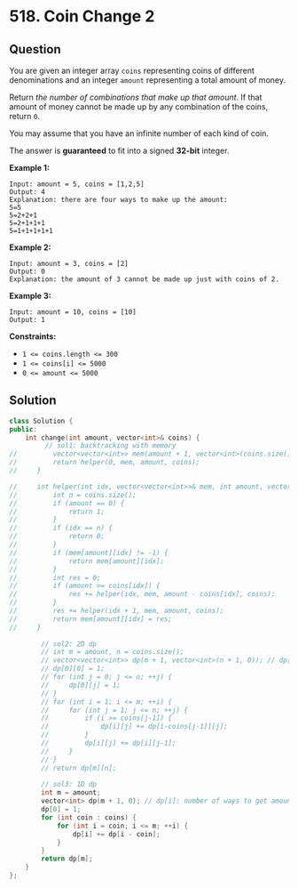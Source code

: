 # 518. Coin Change 2

## Question

You are given an integer array `coins` representing coins of different denominations and an integer `amount` representing a total amount of money.

Return _the number of combinations that make up that amount_. If that amount of money cannot be made up by any combination of the coins, return `0`.

You may assume that you have an infinite number of each kind of coin.

The answer is **guaranteed** to fit into a signed **32-bit** integer.

**Example 1:**

```text
Input: amount = 5, coins = [1,2,5]
Output: 4
Explanation: there are four ways to make up the amount:
5=5
5=2+2+1
5=2+1+1+1
5=1+1+1+1+1
```

**Example 2:**

```text
Input: amount = 3, coins = [2]
Output: 0
Explanation: the amount of 3 cannot be made up just with coins of 2.
```

**Example 3:**

```text
Input: amount = 10, coins = [10]
Output: 1
```

**Constraints:**

* `1 <= coins.length <= 300`
* `1 <= coins[i] <= 5000`
* `0 <= amount <= 5000`

## Solution

```cpp
class Solution {
public:
    int change(int amount, vector<int>& coins) {
         // sol1: backtracking with memory
//         vector<vector<int>> mem(amount + 1, vector<int>(coins.size(), -1)); // mem[i][j]: number of ways to get amount i with coins[j:]
//         return helper(0, mem, amount, coins);
//     }

//     int helper(int idx, vector<vector<int>>& mem, int amount, vector<int>& coins) {
//         int n = coins.size();
//         if (amount == 0) {
//             return 1;
//         }
//         if (idx == n) {
//             return 0;
//         }
//         if (mem[amount][idx] != -1) {
//             return mem[amount][idx];
//         }
//         int res = 0;
//         if (amount >= coins[idx]) {
//             res += helper(idx, mem, amount - coins[idx], coins);
//         }
//         res += helper(idx + 1, mem, amount, coins);
//         return mem[amount][idx] = res;
//     }
        
        // sol2: 2D dp
        // int m = amount, n = coins.size();
        // vector<vector<int>> dp(m + 1, vector<int>(n + 1, 0)); // dp[i][j]: number of ways to get amount i with coins[0:j-1]
        // dp[0][0] = 1;
        // for (int j = 0; j <= n; ++j) {
        //     dp[0][j] = 1;
        // }
        // for (int i = 1; i <= m; ++i) {
        //     for (int j = 1; j <= n; ++j) {
        //         if (i >= coins[j-1]) {
        //             dp[i][j] += dp[i-coins[j-1]][j];
        //         }
        //         dp[i][j] += dp[i][j-1];
        //     }
        // }
        // return dp[m][n];
        
        // sol3: 1D dp
        int m = amount;
        vector<int> dp(m + 1, 0); // dp[i]: number of ways to get amount i (reuse for each coin)
        dp[0] = 1;
        for (int coin : coins) {
            for (int i = coin; i <= m; ++i) {
                dp[i] += dp[i - coin];
            }
        }
        return dp[m];
    }
};
```

